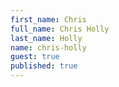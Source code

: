```yaml
---
first_name: Chris
full_name: Chris Holly
last_name: Holly
name: chris-holly
guest: true
published: true
---
```

